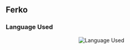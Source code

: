 ## Ferko


### Language Used
<div align="center">
    <img src="http://github-readme-stats.vercel.app/api/top-langs/?username=0smic&layout=compact&theme=radical&hide_border=true" alt="Language Used">
</div>

<!--
**0smic/0smic** is a ✨ _special_ ✨ repository because its `README.md` (this file) appears on your GitHub profile.

Here are some ideas to get you started:

- 🔭 I’m currently working on ...
- 🌱 I’m currently learning ...
- 👯 I’m looking to collaborate on ...
- 🤔 I’m looking for help with ...
- 💬 Ask me about ...
- 📫 How to reach me: ...
- 😄 Pronouns: ...
- ⚡ Fun fact: ...
-->
